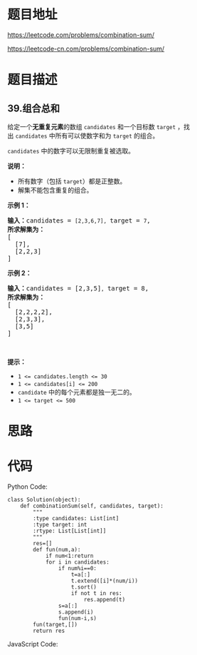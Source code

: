 # 题目地址
https://leetcode.com/problems/combination-sum/

https://leetcode-cn.com/problems/combination-sum/
# 题目描述
## 39.组合总和
<p>给定一个<strong>无重复元素</strong>的数组&nbsp;<code>candidates</code>&nbsp;和一个目标数&nbsp;<code>target</code>&nbsp;，找出&nbsp;<code>candidates</code>&nbsp;中所有可以使数字和为&nbsp;<code>target</code>&nbsp;的组合。</p>

<p><code>candidates</code>&nbsp;中的数字可以无限制重复被选取。</p>

<p><strong>说明：</strong></p>

<ul>
	<li>所有数字（包括&nbsp;<code>target</code>）都是正整数。</li>
	<li>解集不能包含重复的组合。&nbsp;</li>
</ul>

<p><strong>示例&nbsp;1：</strong></p>

<pre><strong>输入：</strong>candidates = <code>[2,3,6,7], </code>target = <code>7</code>,
<strong>所求解集为：</strong>
[
  [7],
  [2,2,3]
]
</pre>

<p><strong>示例&nbsp;2：</strong></p>

<pre><strong>输入：</strong>candidates = [2,3,5]<code>, </code>target = 8,
<strong>所求解集为：</strong>
[
&nbsp; [2,2,2,2],
&nbsp; [2,3,3],
&nbsp; [3,5]
]</pre>

<p>&nbsp;</p>

<p><strong>提示：</strong></p>

<ul>
	<li><code>1 &lt;= candidates.length &lt;= 30</code></li>
	<li><code>1 &lt;= candidates[i] &lt;= 200</code></li>
	<li><code>candidate</code> 中的每个元素都是独一无二的。</li>
	<li><code>1 &lt;= target &lt;= 500</code></li>
</ul>

# 思路

# 代码
Python Code:

```
class Solution(object):
    def combinationSum(self, candidates, target):
        """
        :type candidates: List[int]
        :type target: int
        :rtype: List[List[int]]
        """
        res=[]
        def fun(num,a):
            if num<1:return
            for i in candidates:
                if num%i==0:
                    t=a[:]
                    t.extend([i]*(num/i))
                    t.sort()
                    if not t in res:
                        res.append(t)
                s=a[:]
                s.append(i)
                fun(num-i,s)
        fun(target,[])
        return res
```
JavaScript Code:

```

```
